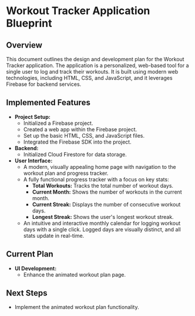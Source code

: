# Workout Tracker Application Blueprint

## Overview

This document outlines the design and development plan for the Workout Tracker application. The application is a personalized, web-based tool for a single user to log and track their workouts. It is built using modern web technologies, including HTML, CSS, and JavaScript, and it leverages Firebase for backend services.

## Implemented Features

*   **Project Setup:**
    *   Initialized a Firebase project.
    *   Created a web app within the Firebase project.
    *   Set up the basic HTML, CSS, and JavaScript files.
    *   Integrated the Firebase SDK into the project.
*   **Backend:**
    *   Initialized Cloud Firestore for data storage.
*   **User Interface:**
    *   A modern, visually appealing home page with navigation to the workout plan and progress tracker.
    *   A fully functional progress tracker with a focus on key stats:
        *   **Total Workouts:** Tracks the total number of workout days.
        *   **Current Month:** Shows the number of workouts in the current month.
        *   **Current Streak:** Displays the number of consecutive workout days.
        *   **Longest Streak:** Shows the user's longest workout streak.
    *   An intuitive and interactive monthly calendar for logging workout days with a single click. Logged days are visually distinct, and all stats update in real-time.

## Current Plan

*   **UI Development:**
    *   Enhance the animated workout plan page.

## Next Steps

*   Implement the animated workout plan functionality.
